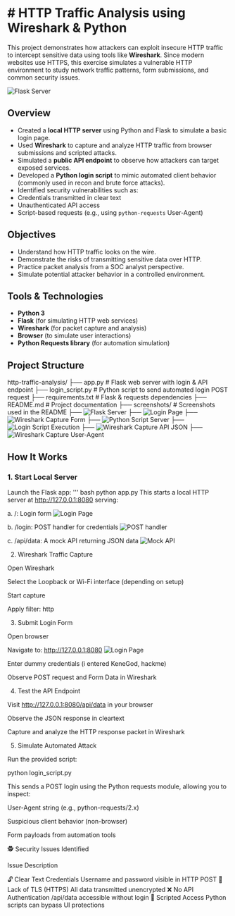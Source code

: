 # # HTTP Traffic Analysis using Wireshark & Python

This project demonstrates how attackers can exploit insecure HTTP traffic to intercept sensitive data using tools like **Wireshark**. Since modern websites use HTTPS, this exercise simulates a vulnerable HTTP environment to study network traffic patterns, form submissions, and common security issues.


![Flask Server](screenshots/Flask%20Server%20Running.png)


## Overview

- Created a **local HTTP server** using Python and Flask to simulate a basic login page.
- Used **Wireshark** to capture and analyze HTTP traffic from browser submissions and scripted attacks.
- Simulated a **public API endpoint** to observe how attackers can target exposed services.
- Developed a **Python login script** to mimic automated client behavior (commonly used in recon and brute force attacks).
- Identified security vulnerabilities such as:
- Credentials transmitted in clear text
- Unauthenticated API access
- Script-based requests (e.g., using `python-requests` User-Agent)

## Objectives

- Understand how HTTP traffic looks on the wire.
- Demonstrate the risks of transmitting sensitive data over HTTP.
- Practice packet analysis from a SOC analyst perspective.
- Simulate potential attacker behavior in a controlled environment.

## Tools & Technologies

- **Python 3**
- **Flask** (for simulating HTTP web services)
- **Wireshark** (for packet capture and analysis)
- **Browser** (to simulate user interactions)
- **Python Requests library** (for automation simulation)

##  Project Structure
http-traffic-analysis/ 
├── app.py                 # Flask web server with login & API endpoint 
├── login_script.py        # Python script to send automated login POST request 
├── requirements.txt       # Flask & requests dependencies 
├── README.md              # Project documentation
├── screenshots/           # Screenshots used in the README
     ├── ![Flask Server](screenshots/Flask%20Server%20Running.png)
     ├── ![Login Page](screenshots/Login%20form%20page%20.png)
     ├── ![Wireshark Capture Form](screenshots/Wireshark%20capture%20showing%20form%20data.png)
     ├── ![Python Script Server](screenshots/Login%20script%20Server.png)
     ├── ![Login Script Execution](screenshots/Python%20script%20execution.png)
     ├── ![Wireshark Capture API JSON](screenshots/Wireshark%20capture%20of%20API%20JSON%20response.png)
     ├── ![Wireshark Capture User-Agent](screenshots/Wireshark%20User-Agent%20Header.png)
     
     
## How It Works

### 1. Start Local Server

Launch the Flask app:
''' bash
python app.py
This starts a local HTTP server at http://127.0.0.1:8080 serving:

a. /: Login form ![Login Page](screenshots/Login%20form%20page%20.png)

b. /login: POST handler for credentials ![POST handler](screenshots/POSThandler.png)

c. /api/data: A mock API returning JSON data ![Mock API](screenshots/MockAPIreturningJSONdata.png)


2. Wireshark Traffic Capture

Open Wireshark

Select the Loopback or Wi-Fi interface (depending on setup)

Start capture

Apply filter: http


3. Submit Login Form

Open browser

Navigate to: http://127.0.0.1:8080
![Login Page](screenshots/Login%20form%20page%20.png)

Enter dummy credentials (i entered KeneGod, hackme)

Observe POST request and Form Data in Wireshark


4. Test the API Endpoint

Visit http://127.0.0.1:8080/api/data in your browser

Observe the JSON response in cleartext

Capture and analyze the HTTP response packet in Wireshark


5. Simulate Automated Attack

Run the provided script:

python login_script.py

This sends a POST login using the Python requests module, allowing you to inspect:

User-Agent string (e.g., python-requests/2.x)

Suspicious client behavior (non-browser)

Form payloads from automation tools

🕵 Security Issues Identified

Issue	Description

🔓 Clear Text Credentials	Username and password visible in HTTP POST
🛑 Lack of TLS (HTTPS)	All data transmitted unencrypted
❌ No API Authentication	/api/data accessible without login
🤖 Scripted Access	Python scripts can bypass UI protections


